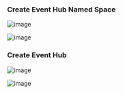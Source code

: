 
### Create Event Hub Named Space

![image](https://github.com/user-attachments/assets/b15e063a-54b2-49f8-a5b4-7e2732c3d7ff)

![image](https://github.com/user-attachments/assets/796c060a-48d2-4b4f-8a36-42832429d990)

### Create Event Hub

![image](https://github.com/user-attachments/assets/6c5fc985-da20-4dc8-8cfb-6e32733816a4)

![image](https://github.com/user-attachments/assets/0185828d-8159-43d8-820c-696dd8958f65)

